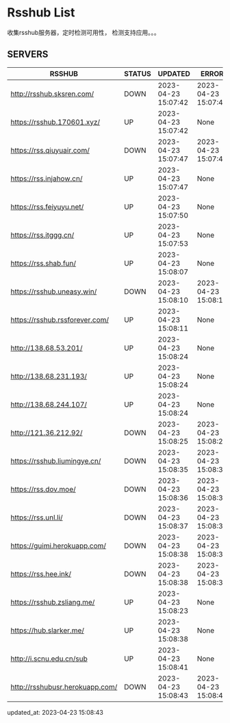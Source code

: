 # Rsshub List

收集rsshub服务器，定时检测可用性， 检测支持应用。。。


## SERVERS

|  RSSHUB   | STATUS  | UPDATED  | ERROR  | TWITTER |  
|  ----  | ----  | ----  | ----  | ---- |  
| http://rsshub.sksren.com/ | DOWN | 2023-04-23 15:07:42 | 2023-04-23 15:07:42 |  
| https://rsshub.170601.xyz/ | UP | 2023-04-23 15:07:42 | None |OK|  
| https://rss.qiuyuair.com/ | DOWN | 2023-04-23 15:07:47 | 2023-04-23 15:07:47 |  
| https://rss.injahow.cn/ | UP | 2023-04-23 15:07:47 | None ||  
| https://rss.feiyuyu.net/ | UP | 2023-04-23 15:07:50 | None |OK|  
| https://rss.itggg.cn/ | UP | 2023-04-23 15:07:53 | None ||  
| https://rss.shab.fun/ | UP | 2023-04-23 15:08:07 | None |OK|  
| https://rsshub.uneasy.win/ | DOWN | 2023-04-23 15:08:10 | 2023-04-23 15:08:10 |  
| https://rsshub.rssforever.com/ | UP | 2023-04-23 15:08:11 | None ||  
| http://138.68.53.201/ | UP | 2023-04-23 15:08:24 | None ||  
| http://138.68.231.193/ | UP | 2023-04-23 15:08:24 | None ||  
| http://138.68.244.107/ | UP | 2023-04-23 15:08:24 | None ||  
| http://121.36.212.92/ | DOWN | 2023-04-23 15:08:25 | 2023-04-23 15:08:25 |  
| https://rsshub.liumingye.cn/ | DOWN | 2023-04-23 15:08:35 | 2023-04-23 15:08:35 |  
| https://rss.dov.moe/ | DOWN | 2023-04-23 15:08:36 | 2023-04-23 15:08:36 |  
| https://rss.unl.li/ | DOWN | 2023-04-23 15:08:37 | 2023-04-23 15:08:37 |  
| https://guimi.herokuapp.com/ | DOWN | 2023-04-23 15:08:38 | 2023-04-23 15:08:38 |  
| https://rss.hee.ink/ | DOWN | 2023-04-23 15:08:38 | 2023-04-23 15:08:38 |  
| https://rsshub.zsliang.me/ | UP | 2023-04-23 15:08:23 | None |OK|  
| https://hub.slarker.me/ | UP | 2023-04-23 15:08:38 | None |OK|  
| http://i.scnu.edu.cn/sub | UP | 2023-04-23 15:08:41 | None ||  
| http://rsshubusr.herokuapp.com/ | DOWN | 2023-04-23 15:08:43 | 2023-04-23 15:08:43 |  
  

updated_at: 2023-04-23 15:08:43  
